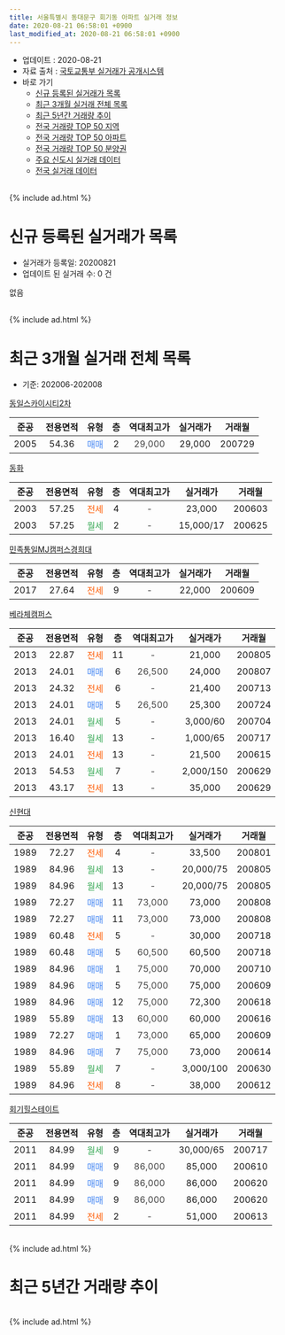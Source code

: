 ```yaml
---
title: 서울특별시 동대문구 회기동 아파트 실거래 정보
date: 2020-08-21 06:58:01 +0900
last_modified_at: 2020-08-21 06:58:01 +0900
---
```


* 업데이트 : 2020-08-21
* 자료 출처 : [국토교통부 실거래가 공개시스템](http://rt.molit.go.kr)
* 바로 가기
    * [신규 등록된 실거래가 목록](#신규-등록된-실거래가-목록)
    * [최근 3개월 실거래 전체 목록](#최근-3개월-실거래-전체-목록)
    * [최근 5년간 거래량 추이](#최근-5년간-거래량-추이)
    * [전국 거래량 TOP 50 지역](https://inasie.github.io/apt-trade-info/최근-3개월-전국에서-가장-거래가-많이-발생한-지역)
    * [전국 거래량 TOP 50 아파트](https://inasie.github.io/apt-trade-info/최근-3개월-전국에서-가장-거래가-많이-발생한-아파트)
    * [전국 거래량 TOP 50 분양권](https://inasie.github.io/apt-trade-info/최근-3개월-전국에서-가장-거래가-많이-발생한-분양권)
    * [주요 신도시 실거래 데이터](https://inasie.github.io/apt-trade-info/주요-신도시)
    * [전국 실거래 데이터](https://inasie.github.io/apt-trade-info/전국)
<br>
{% include ad.html %}
<br>

# 신규 등록된 실거래가 목록
* 실거래가 등록일: 20200821
* 업데이트 된 실거래 수: 0 건

없음

<br>
{% include ad.html %}
<br>

# 최근 3개월 실거래 전체 목록
* 기준: 202006-202008


[동일스카이시티2차](https://search.naver.com/search.naver?query=%EC%84%9C%EC%9A%B8%ED%8A%B9%EB%B3%84%EC%8B%9C+%EB%8F%99%EB%8C%80%EB%AC%B8%EA%B5%AC+%ED%9A%8C%EA%B8%B0%EB%8F%99+%EB%8F%99%EC%9D%BC%EC%8A%A4%EC%B9%B4%EC%9D%B4%EC%8B%9C%ED%8B%B02%EC%B0%A8)

|준공|전용면적|유형|층|역대최고가|실거래가|거래월|
|:---:|:---:|:---:|:---:|:---:|:---:|:---:|
|2005|54.36|<span style="color:#4285f3">매매</span>|2|<span style="color:#444444">29,000</span>|29,000|200729|

[동화](https://search.naver.com/search.naver?query=%EC%84%9C%EC%9A%B8%ED%8A%B9%EB%B3%84%EC%8B%9C+%EB%8F%99%EB%8C%80%EB%AC%B8%EA%B5%AC+%ED%9A%8C%EA%B8%B0%EB%8F%99+%EB%8F%99%ED%99%94)

|준공|전용면적|유형|층|역대최고가|실거래가|거래월|
|:---:|:---:|:---:|:---:|:---:|:---:|:---:|
|2003|57.25|<span style="color:#ff5a00">전세</span>|4|<span style="color:#444444">-</span>|23,000|200603|
|2003|57.25|<span style="color:#34a853">월세</span>|2|<span style="color:#444444">-</span>|15,000/17|200625|

[민족통일MJ캠퍼스경희대](https://search.naver.com/search.naver?query=%EC%84%9C%EC%9A%B8%ED%8A%B9%EB%B3%84%EC%8B%9C+%EB%8F%99%EB%8C%80%EB%AC%B8%EA%B5%AC+%ED%9A%8C%EA%B8%B0%EB%8F%99+%EB%AF%BC%EC%A1%B1%ED%86%B5%EC%9D%BCMJ%EC%BA%A0%ED%8D%BC%EC%8A%A4%EA%B2%BD%ED%9D%AC%EB%8C%80)

|준공|전용면적|유형|층|역대최고가|실거래가|거래월|
|:---:|:---:|:---:|:---:|:---:|:---:|:---:|
|2017|27.64|<span style="color:#ff5a00">전세</span>|9|<span style="color:#444444">-</span>|22,000|200609|

[베라체캠퍼스](https://search.naver.com/search.naver?query=%EC%84%9C%EC%9A%B8%ED%8A%B9%EB%B3%84%EC%8B%9C+%EB%8F%99%EB%8C%80%EB%AC%B8%EA%B5%AC+%ED%9A%8C%EA%B8%B0%EB%8F%99+%EB%B2%A0%EB%9D%BC%EC%B2%B4%EC%BA%A0%ED%8D%BC%EC%8A%A4)

|준공|전용면적|유형|층|역대최고가|실거래가|거래월|
|:---:|:---:|:---:|:---:|:---:|:---:|:---:|
|2013|22.87|<span style="color:#ff5a00">전세</span>|11|<span style="color:#444444">-</span>|21,000|200805|
|2013|24.01|<span style="color:#4285f3">매매</span>|6|<span style="color:#444444">26,500</span>|24,000|200807|
|2013|24.32|<span style="color:#ff5a00">전세</span>|6|<span style="color:#444444">-</span>|21,400|200713|
|2013|24.01|<span style="color:#4285f3">매매</span>|5|<span style="color:#444444">26,500</span>|25,300|200724|
|2013|24.01|<span style="color:#34a853">월세</span>|5|<span style="color:#444444">-</span>|3,000/60|200704|
|2013|16.40|<span style="color:#34a853">월세</span>|13|<span style="color:#444444">-</span>|1,000/65|200717|
|2013|24.01|<span style="color:#ff5a00">전세</span>|13|<span style="color:#444444">-</span>|21,500|200615|
|2013|54.53|<span style="color:#34a853">월세</span>|7|<span style="color:#444444">-</span>|2,000/150|200629|
|2013|43.17|<span style="color:#ff5a00">전세</span>|13|<span style="color:#444444">-</span>|35,000|200629|

[신현대](https://search.naver.com/search.naver?query=%EC%84%9C%EC%9A%B8%ED%8A%B9%EB%B3%84%EC%8B%9C+%EB%8F%99%EB%8C%80%EB%AC%B8%EA%B5%AC+%ED%9A%8C%EA%B8%B0%EB%8F%99+%EC%8B%A0%ED%98%84%EB%8C%80)

|준공|전용면적|유형|층|역대최고가|실거래가|거래월|
|:---:|:---:|:---:|:---:|:---:|:---:|:---:|
|1989|72.27|<span style="color:#ff5a00">전세</span>|4|<span style="color:#444444">-</span>|33,500|200801|
|1989|84.96|<span style="color:#34a853">월세</span>|13|<span style="color:#444444">-</span>|20,000/75|200805|
|1989|84.96|<span style="color:#34a853">월세</span>|13|<span style="color:#444444">-</span>|20,000/75|200805|
|1989|72.27|<span style="color:#4285f3">매매</span>|11|<span style="color:#444444">73,000</span>|73,000|200808|
|1989|72.27|<span style="color:#4285f3">매매</span>|11|<span style="color:#444444">73,000</span>|73,000|200808|
|1989|60.48|<span style="color:#ff5a00">전세</span>|5|<span style="color:#444444">-</span>|30,000|200718|
|1989|60.48|<span style="color:#4285f3">매매</span>|5|<span style="color:#444444">60,500</span>|60,500|200718|
|1989|84.96|<span style="color:#4285f3">매매</span>|1|<span style="color:#444444">75,000</span>|70,000|200710|
|1989|84.96|<span style="color:#4285f3">매매</span>|5|<span style="color:#444444">75,000</span>|75,000|200609|
|1989|84.96|<span style="color:#4285f3">매매</span>|12|<span style="color:#444444">75,000</span>|72,300|200618|
|1989|55.89|<span style="color:#4285f3">매매</span>|13|<span style="color:#444444">60,000</span>|60,000|200616|
|1989|72.27|<span style="color:#4285f3">매매</span>|1|<span style="color:#444444">73,000</span>|65,000|200609|
|1989|84.96|<span style="color:#4285f3">매매</span>|7|<span style="color:#444444">75,000</span>|73,000|200614|
|1989|55.89|<span style="color:#34a853">월세</span>|7|<span style="color:#444444">-</span>|3,000/100|200630|
|1989|84.96|<span style="color:#ff5a00">전세</span>|8|<span style="color:#444444">-</span>|38,000|200612|

[회기힐스테이트](https://search.naver.com/search.naver?query=%EC%84%9C%EC%9A%B8%ED%8A%B9%EB%B3%84%EC%8B%9C+%EB%8F%99%EB%8C%80%EB%AC%B8%EA%B5%AC+%ED%9A%8C%EA%B8%B0%EB%8F%99+%ED%9A%8C%EA%B8%B0%ED%9E%90%EC%8A%A4%ED%85%8C%EC%9D%B4%ED%8A%B8)

|준공|전용면적|유형|층|역대최고가|실거래가|거래월|
|:---:|:---:|:---:|:---:|:---:|:---:|:---:|
|2011|84.99|<span style="color:#34a853">월세</span>|9|<span style="color:#444444">-</span>|30,000/65|200717|
|2011|84.99|<span style="color:#4285f3">매매</span>|9|<span style="color:#444444">86,000</span>|85,000|200610|
|2011|84.99|<span style="color:#4285f3">매매</span>|9|<span style="color:#444444">86,000</span>|86,000|200620|
|2011|84.99|<span style="color:#4285f3">매매</span>|9|<span style="color:#444444">86,000</span>|86,000|200620|
|2011|84.99|<span style="color:#ff5a00">전세</span>|2|<span style="color:#444444">-</span>|51,000|200613|


<br>
{% include ad.html %}
<br>

# 최근 5년간 거래량 추이


<div style="width:100%;">
    <canvas id="deal_progress" height="200"></canvas>
</div>

<script>
new Chart(document.getElementById("deal_progress"), {
    type: 'line',
    data: {
        labels: ['201508','201509','201510','201511','201512','201601','201602','201603','201604','201605','201606','201607','201608','201609','201610','201611','201612','201701','201702','201703','201704','201705','201706','201707','201708','201709','201710','201711','201712','201801','201802','201803','201804','201805','201806','201807','201808','201809','201810','201811','201812','201901','201902','201903','201904','201905','201906','201907','201908','201909','201910','201911','201912','202001','202002','202003','202004','202005','202006','202007','202008'],
        datasets: [{
            label: '매매',
            pointRadius: 1,
            data: [6, 6, 5, 6, 2, 1, 4, 9, 5, 9, 8, 7, 11, 7, 8, 3, 4, 0, 7, 10, 5, 7, 3, 9, 62, 9, 3, 3, 2, 11, 7, 16, 8, 8, 3, 6, 6, 6, 2, 4, 7, 5, 2, 3, 4, 2, 2, 8, 8, 2, 7, 6, 1, 9, 8, 2, 1, 5, 8, 4, 3],
            borderColor: "rgba(255, 201, 14, 1)",
            backgroundColor: "rgba(255, 201, 14, 0.5)",
            fill: false,
            lineTension: 0
        },{
            label: '전월세',
            pointRadius: 1,
            data: [9, 9, 7, 2, 5, 16, 6, 14, 4, 7, 3, 8, 10, 5, 10, 9, 18, 15, 14, 2, 7, 7, 13, 10, 8, 10, 11, 15, 23, 22, 26, 5, 6, 8, 7, 17, 14, 7, 9, 7, 18, 19, 10, 5, 4, 5, 10, 10, 8, 6, 13, 11, 26, 17, 15, 7, 8, 15, 9, 5, 4],
            borderColor: "rgba(0, 141, 185, 1)",
            backgroundColor: "rgba(0, 141, 185, 0.5)",
            fill: false,
            lineTension: 0
        }
        ]
    },
    options: {
        responsive: true,
        title: {
            display: false
        },
        tooltips: {
            mode: 'index',
            intersect: false
        },
        hover: {
            mode: 'nearest',
            intersect: true
        },
        scales: {
            xAxes: [{
                display: true,
                scaleLabel: {
                    display: true,
                    labelString: '년/월'
                }
            }],
            yAxes: [{
                display: true,
                ticks: {
                    suggestedMin: 0,
                },
                scaleLabel: {
                    display: true,
                    labelString: '실거래 수'
                }
            }]
        }
    }
});

</script>


<br>
{% include ad.html %}
<br>

